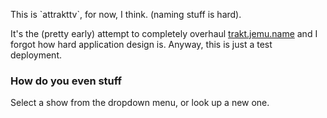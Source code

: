 <p class = "lead">This is `attrakttv`, for now, I think. (naming stuff is hard).</p>

It's the (pretty early) attempt to completely overhaul [trakt.jemu.name](https://trakt.jemu.name) and I forgot how hard application design is. Anyway, this is just a test deployment.

### How do you even stuff

Select a show from the dropdown menu, or look up a new one.
